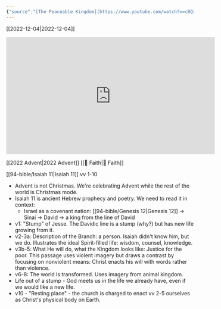 ```yaml
---
{"source":"[The Peaceable Kingdom](https://www.youtube.com/watch?v=cBQxgi4ZGeM)","clipped":"2022-12-04","dg-publish":true,"grade":1,"permalink":"/2022-12-04-the-peaceable-kingdom/","dgPassFrontmatter":true}
---
```



[[2022-12-04\|2022-12-04]]

<iframe width="560" height="315" src="https://www.youtube.com/embed/cBQxgi4ZGeM" title="YouTube video player" frameborder="0" allow="accelerometer; autoplay; clipboard-write; encrypted-media; gyroscope; picture-in-picture" allowfullscreen></iframe>

[[2022 Advent\|2022 Advent]] [[📘 Faith\|📘 Faith]]

[[94-bible/Isaiah 11\|Isaiah 11]] vv 1-10

* Advent is not Christmas. We're celebrating Advent while the rest of the world is Christmas mode.
* Isaiah 11 is ancient Hebrew prophecy and poetry. We need to read it in context:
    * Israel as a covenant nation: [[94-bible/Genesis 12\|Genesis 12]] -> Sinai -> David -> a king from the line of David
* v1: "Stump" of Jesse. The Davidic line is a stump (why?) but has new life growing from it.
* v2-3a: Description of the Branch: a person. Isaiah didn't know him, but we do. Illustrates the ideal Spirit-filled life: wisdom, counsel, knowledge.
* v3b-5: What He will do, what the Kingdom looks like: Justice for the poor. This passage uses violent imagery but draws a contrast by focusing on nonviolent means: Christ enacts his will with words rather than violence.
* v6-8: The world is transformed. Uses imagery from animal kingdom.
* Life out of a stump - God meets us in the life we already have, even if we would like a new life.
* v10 - "Resting place" - the church is charged to enact vv 2-5 ourselves as Christ's physical body on Earth.